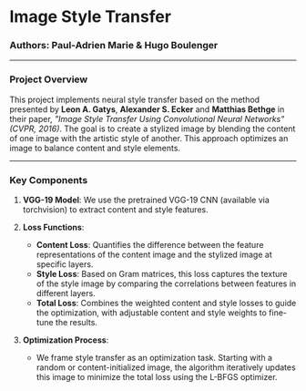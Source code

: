 # Image Style Transfer

### Authors: Paul-Adrien Marie & Hugo Boulenger

---

### Project Overview

This project implements neural style transfer based on the method presented by **Leon A. Gatys**, **Alexander S. Ecker** and **Matthias Bethge** in their paper, *"Image Style Transfer Using Convolutional Neural Networks" (CVPR, 2016)*. The goal is to create a stylized image by blending the content of one image with the artistic style of another. This approach optimizes an image to balance content and style elements.

---

### Key Components

1. **VGG-19 Model**: We use the pretrained VGG-19 CNN (available via torchvision) to extract content and style features.

2. **Loss Functions**:
   - **Content Loss**: Quantifies the difference between the feature representations of the content image and the stylized image at specific layers.
   - **Style Loss**: Based on Gram matrices, this loss captures the texture of the style image by comparing the correlations between features in different layers.
   - **Total Loss**: Combines the weighted content and style losses to guide the optimization, with adjustable content and style weights to fine-tune the results.

3. **Optimization Process**:
   - We frame style transfer as an optimization task. Starting with a random or content-initialized image, the algorithm iteratively updates this image to minimize the total loss using the L-BFGS optimizer.